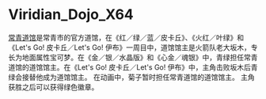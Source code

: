 # Viridian_Dojo_X64
[常青道馆][1]是常青市的官方道馆，在《红／绿／蓝／皮卡丘》、《火红／叶绿》和《Let's Go! 皮卡丘／Let's Go! 伊布》一周目中，道馆馆主是火箭队老大坂木，专长为地面属性宝可梦。在《金／银／水晶版》和《心金／魂银》中，青绿担任常青道馆的道馆馆主。在《Let's Go! 皮卡丘／Let's Go! 伊布》中，主角击败坂木后青绿会接替他成为道馆馆主。  在动画中，菊子暂时担任常青道馆的道馆馆主。  主角获胜之后可以获得绿色徽章。

[1]: https://wiki.52poke.com/wiki/%E5%B8%B8%E9%9D%92%E9%81%93%E9%A4%A8
